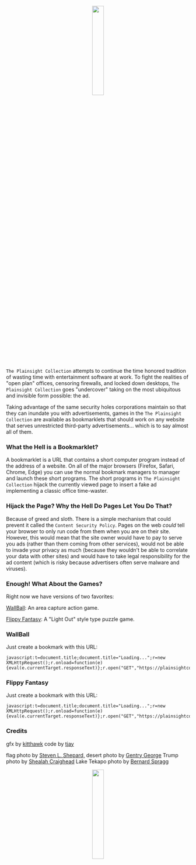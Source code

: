 <p align="center"><img src="https://plainsightcollection.github.io/web/resources/svg/logo.svg" width="25%"/></p>

`The Plainsight Collection` attempts to continue the time honored tradition of wasting time with entertainment software at work. To fight the realities of "open plan" offices, censoring firewalls, and locked down desktops, `The Plainsight Collection` goes "undercover" taking on the most ubiquitous and invisible form possible: the ad.

Taking advantage of the same security holes corporations maintain so that they can inundate you with advertisements, games in the `The Plainsight Collection` are available as bookmarklets that should work on any website that serves unrestricted third-party advertisements... which is to say almost all of them.

### What the Hell is a Bookmarklet?

A bookmarklet is a URL that contains a short computer program instead of the address of a website. On all of the major browsers (Firefox, Safari, Chrome, Edge) you can use the normal bookmark managers to manager and launch these short programs. The short programs in `The Plainsight Collection` hijack the currently viewed page to insert a fake ad implementing a classic office time-waster.

### Hijack the Page? Why the Hell Do Pages Let You Do That?

Because of greed and sloth. There is a simple mechanism that could prevent it called the `Content Security Policy`. Pages on the web *could* tell your browser to only run code from them when you are on their site. However, this would mean that the site owner would have to pay to serve you ads (rather than them coming from other services), would not be able to invade your privacy as much (because they wouldn't be able to correlate your data with other sites) and would have to take legal responsibility for the ad content (which is risky because advertisers often serve malware and viruses).

### Enough! What About the Games?

Right now we have versions of two favorites:

[WallBall](#wallball): An area capture action game.

[Flippy Fantasy](#flippy-fantasy): A "Light Out" style type puzzle game.

### WallBall

Just create a bookmark with this URL:

    javascript:t=document.title;document.title="Loading...";r=new XMLHttpRequest();r.onload=function(e){eval(e.currentTarget.responseText)};r.open("GET","https://plainsightcollection.github.io/web/alpha/ldr.js",true);r.send();undefined;

### Flippy Fantasy

Just create a bookmark with this URL:

    javascript:t=document.title;document.title="Loading...";r=new XMLHttpRequest();r.onload=function(e){eval(e.currentTarget.responseText)};r.open("GET","https://plainsightcollection.github.io/web/beta/ldr.js",true);r.send();undefined;

### Credits

gfx by [kitthawk](http://montrose.is/sketching) 
code by [tjay](https://twitter.com/gtrevorjay)

flag photo by [Steven L. Shepard,](https://www.flickr.com/photos/presidioofmonterey/7343032302/in/photolist-cbSXFd-V7m7oA-fG6DkE-Umb5NH-dks2UK-akaEiD-r42Wbz-dj6sHS-vuQzpq-UtNgRn-MWPRW6-GsYbKp-sC3xFn-DLcQ23-8d5na3-UgEqx7-6rfLLY-HKoLD4-MmcrXv-VbHChi-LnaqEg-zbAcz2-usLDNR-6CfqBZ-v8ancB-vp5BWJ-GPEvc3-woMe5v-vsQ5ei-toJSzW-MztCF7-wXWB9J-xCkcKb-sJiAVS-UAv9vj-tCZpHS-sJirzh-wY5Agz-UZ4FgT-UAvcKA-w7ayto-KpxkF4-xUX8q6-toJn6f-toHckU-UZ4G9K-RWcrtt-ybZBcf-JxJnAv-ouAFcX)
desert photo by [Gentry George](https://commons.wikimedia.org/wiki/File:A_scenic_view_of_lands_on_the_desert.jpg)
Trump photo by [Shealah Craighead](https://commons.wikimedia.org/wiki/File:Trump_at_King_Khalid_International_Airport.jpg)
Lake Tekapo photo by [Bernard Spragg](https://www.flickr.com/photos/volvob12b/10339185584/)

<p align="center"><img src="https://plainsightcollection.github.io/web/resources/svg/montrose.svg" width="25%"/></p>
